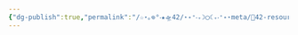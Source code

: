 ```yaml
---
{"dg-publish":true,"permalink":"/☆⋆｡𖦹°‧★🛸42/⋆˖⁺‧₊☽◯☾₊‧⁺˖⋆meta/🔗42-resources/","tags":["42madrid"]}
---
```



